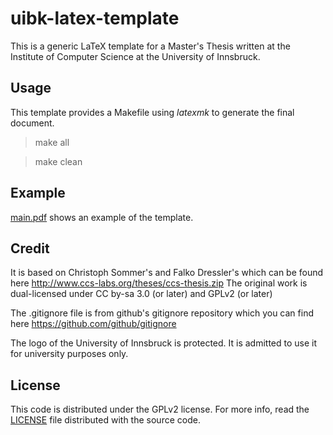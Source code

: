 # uibk-latex-template
This is a generic LaTeX template for a Master's Thesis written at the Institute of Computer Science at the University of Innsbruck.

## Usage

This template provides a Makefile using *latexmk* to generate the final document.

> make all

> make clean

## Example

[main.pdf](/main.pdf) shows an example of the template.

## Credit

It is based on Christoph Sommer's and Falko Dressler's which can be found here http://www.ccs-labs.org/theses/ccs-thesis.zip
The original work is dual-licensed under CC by-sa 3.0 (or later) and GPLv2 (or later)

The .gitignore file is from github's gitignore repository which you can find here https://github.com/github/gitignore

The logo of the University of Innsbruck is protected. It is admitted to use it for university purposes only.

## License

This code is distributed under the GPLv2 license. For more info, read the
[LICENSE](/LICENSE) file distributed with the source code.

